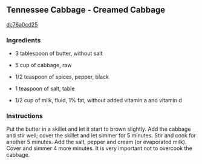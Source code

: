 ## Tennessee Cabbage - Creamed Cabbage

[dc76a0cd25](http://online-cookbook.com/goto/cook/rpage/000BF6)

### Ingredients

 - 3 tablespoon of butter, without salt

 - 5 cup of cabbage, raw

 - 1/2 teaspoon of spices, pepper, black

 - 1 teaspoon of salt, table

 - 1/2 cup of milk, fluid, 1% fat, without added vitamin a and vitamin d

### Instructions

Put the butter in a skillet and let it start to brown slightly. Add the cabbage and stir well; cover the skillet and let simmer for 5 minutes. Stir and cook for another 5 minutes. Add the salt, pepper and cream (or evaporated milk). Cover and simmer 4 more minutes. It is very important not to overcook the cabbage.